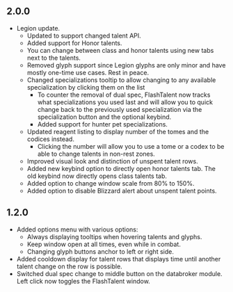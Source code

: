 ## 2.0.0
* Legion update.
  * Updated to support changed talent API.
  * Added support for Honor talents.
  * You can change between class and honor talents using new tabs next to the talents.
  * Removed glyph support since Legion glyphs are only minor and have mostly one-time use cases. Rest in peace.
  * Changed specializations tooltip to allow changing to any available specialization by clicking them on the list
    * To counter the removal of dual spec, FlashTalent now tracks what specializations you used last and will allow you to quick change back to the previously used specialization via the specialization button and the optional keybind.
    * Added support for hunter pet specializations.
  * Updated reagent listing to display number of the tomes and the codices instead.
    * Clicking the number will allow you to use a tome or a codex to be able to change talents in non-rest zones.
  * Improved visual look and distinction of unspent talent rows.
  * Added new keybind option to directly open honor talents tab. The old keybind now directly opens class talents tab.
  * Added option to change window scale from 80% to 150%.
  * Added option to disable Blizzard alert about unspent talent points.

## 1.2.0

* Added options menu with various options:
  * Always displaying tooltips when hovering talents and glyphs.
  * Keep window open at all times, even while in combat.
  * Changing glyph buttons anchor to left or right side.
* Added cooldown display for talent rows that displays time until another talent change on the row is possible.
* Switched dual spec change to middle button on the databroker module. Left click now toggles the FlashTalent window.
